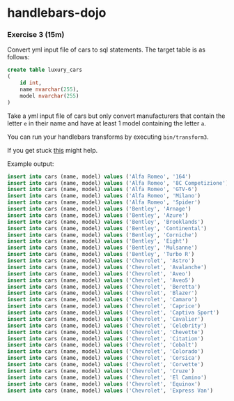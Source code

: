 # handlebars-dojo

### Exercise 3 (15m)

Convert yml input file of cars to sql statements. The target table is as follows: 

```sql
create table luxury_cars 
(
    id int,
    name nvarchar(255),
    model nvarchar(255)
)
```

Take a yml input file of cars but only convert manufacturers that contain the letter `e` in their name and have at least 1 model containing the letter `a`. 

You can run your handlebars transforms by executing `bin/transform3`.

If you get stuck [this](https://handlebarsjs.com/guide/block-helpers.html#conditionals) might help.

Example output: 

```sql
insert into cars (name, model) values ('Alfa Romeo', '164') 
insert into cars (name, model) values ('Alfa Romeo', '8C Competizione') 
insert into cars (name, model) values ('Alfa Romeo', 'GTV-6') 
insert into cars (name, model) values ('Alfa Romeo', 'Milano') 
insert into cars (name, model) values ('Alfa Romeo', 'Spider') 
insert into cars (name, model) values ('Bentley', 'Arnage') 
insert into cars (name, model) values ('Bentley', 'Azure') 
insert into cars (name, model) values ('Bentley', 'Brooklands') 
insert into cars (name, model) values ('Bentley', 'Continental') 
insert into cars (name, model) values ('Bentley', 'Corniche') 
insert into cars (name, model) values ('Bentley', 'Eight') 
insert into cars (name, model) values ('Bentley', 'Mulsanne') 
insert into cars (name, model) values ('Bentley', 'Turbo R') 
insert into cars (name, model) values ('Chevrolet', 'Astro') 
insert into cars (name, model) values ('Chevrolet', 'Avalanche') 
insert into cars (name, model) values ('Chevrolet', 'Aveo') 
insert into cars (name, model) values ('Chevrolet', 'Aveo5') 
insert into cars (name, model) values ('Chevrolet', 'Beretta') 
insert into cars (name, model) values ('Chevrolet', 'Blazer') 
insert into cars (name, model) values ('Chevrolet', 'Camaro') 
insert into cars (name, model) values ('Chevrolet', 'Caprice') 
insert into cars (name, model) values ('Chevrolet', 'Captiva Sport') 
insert into cars (name, model) values ('Chevrolet', 'Cavalier') 
insert into cars (name, model) values ('Chevrolet', 'Celebrity') 
insert into cars (name, model) values ('Chevrolet', 'Chevette') 
insert into cars (name, model) values ('Chevrolet', 'Citation') 
insert into cars (name, model) values ('Chevrolet', 'Cobalt') 
insert into cars (name, model) values ('Chevrolet', 'Colorado') 
insert into cars (name, model) values ('Chevrolet', 'Corsica') 
insert into cars (name, model) values ('Chevrolet', 'Corvette') 
insert into cars (name, model) values ('Chevrolet', 'Cruze') 
insert into cars (name, model) values ('Chevrolet', 'El Camino') 
insert into cars (name, model) values ('Chevrolet', 'Equinox') 
insert into cars (name, model) values ('Chevrolet', 'Express Van') 
```
